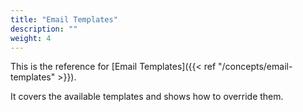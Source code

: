 ```yaml
---
title: "Email Templates"
description: ""
weight: 4
---
```


This is the reference for [Email Templates]({{< ref "/concepts/email-templates" >}}).

It covers the available templates and shows how to override them.
